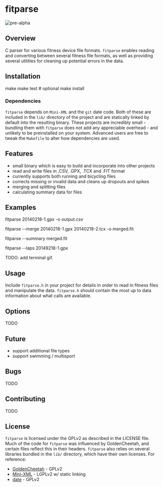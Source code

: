# fitparse

![pre-alpha](http://img.shields.io/badge/status-pre--alpha-lightgrey.svg)

## Overview

C parser for various fitness device file formats. `fitparse` enables reading and
converting between several fitness file formats, as well as providing several
utilities for cleaning up potential errors in the data.

## Installation

  make
  make test # optional
  make install

### Dependencies

`fitparse` depends on `Mini-XML` and the `git` date code. Both of these are
included in the `lib/` directory of the project and are statically linked by
default into the resulting binary. These projects are incredibly small -
bundling them with `fitparse` does not add any appreciable overhead - and
unlikely to be preinstalled on your system. Advanced users are free to tweak the
`Makefile` to alter how dependencies are used.

## Features

- small binary which is easy to build and incorporate into other projects
- read and write files in .CSV, .GPX, .TCX and .FIT format
- currently supports both running and bicycling files
- corrects missing or invalid data and cleans up dropouts and spikes
- merging and splitting files
- calculating summary data for files

## Examples

  fitparse 20140218-1.gpx -o output.csv

  fitparse --merge 20140218-1.gpx 20140218-2.tcx -o merged.fit

  fitparse --summary merged.fit

  fitparse --laps 20149218-1.gpx

TODO: add terminal gif.

## Usage

Include `fitparse.h` in your project for details in order to read in fitness
files and manipulate the data. `fitparse.h` should contain the most up to data
information about what calls are available.

## Options

TODO

## Future

- support additional file types
- support swimming / multisport

## Bugs

TODO

## Contributing

TODO

## License

`fitparse` is licensed under the GPLv2 as described in the LICENSE file.
Much of the code for `fitparse` was influenced by GoldenCheetah, and certain
files reflect this in their headers. `fitparse` also relies on several libraries
bundled in the `lib/` directory, which have their own licenses. For reference:

- [GoldenCheetah](https://github.com/GoldenCheetah/GoldenCheetah) - GPLv2
- [Mini-XML](https://github.com/scheibo/mxml) - LGPLv2 w/ static linking
- [date](https://github.com/scheibo/date) - GPLv2
